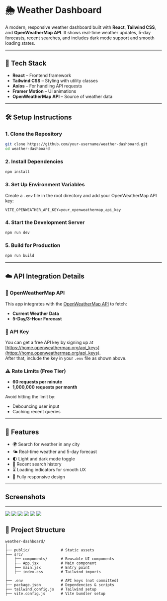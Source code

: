# 🌦️ Weather Dashboard

A modern, responsive weather dashboard built with **React**, **Tailwind CSS**, and **OpenWeatherMap API**. It shows real-time weather updates, 5-day forecasts, recent searches, and includes dark mode support and smooth loading states.

---

## 🚀 Tech Stack

- **React** – Frontend framework
- **Tailwind CSS** – Styling with utility classes
- **Axios** – For handling API requests
- **Framer Motion** – UI animations
- **OpenWeatherMap API** – Source of weather data

---

## 🛠️ Setup Instructions

### 1. Clone the Repository

```bash
git clone https://github.com/your-username/weather-dashboard.git
cd weather-dashboard
```

### 2. Install Dependencies

```bash
npm install
```

### 3. Set Up Environment Variables

Create a `.env` file in the root directory and add your OpenWeatherMap API key:

```env
VITE_OPENWEATHER_API_KEY=your_openweathermap_api_key
```

### 4. Start the Development Server

```bash
npm run dev
```

### 5. Build for Production

```bash
npm run build
```

---

## ☁️ API Integration Details

### 🔗 OpenWeatherMap API

This app integrates with the [OpenWeatherMap API](https://openweathermap.org/api) to fetch:

- **Current Weather Data**
- **5-Day/3-Hour Forecast**

### 🔑 API Key

You can get a free API key by signing up at [https://home.openweathermap.org/api_keys](https://home.openweathermap.org/api_keys).  
After that, include the key in your `.env` file as shown above.

### ⚠️ Rate Limits (Free Tier)

- **60 requests per minute**
- **1,000,000 requests per month**

Avoid hitting the limit by:
- Debouncing user input
- Caching recent queries

---

## 🌟 Features

- 🌍 Search for weather in any city
- 🌤️ Real-time weather and 5-day forecast
- 🌓 Light and dark mode toggle
- 🔁 Recent search history
- ⏳ Loading indicators for smooth UX
- 📱 Fully responsive design

---
## Screenshots
---
 ![](/Screenshot/dash01.jpg)
 ![](/Screenshot/dash02.jpg)
 ![](/Screenshot/dash03.jpg)
 ![](/Screenshot/dash04.jpg)
 ![](/Screenshot/dash05.jpg)
 ![](/Screenshot/dash06.jpg)

## 📁 Project Structure

```
weather-dashboard/
│
├── public/              # Static assets
├── src/
│   ├── components/      # Reusable UI components
│   ├── App.jsx          # Main component
│   ├── main.jsx         # Entry point
│   ├── index.css        # Tailwind imports
│
├── .env                 # API keys (not committed)
├── package.json         # Dependencies & scripts
├── tailwind.config.js   # Tailwind setup
├── vite.config.js       # Vite bundler setup
```




